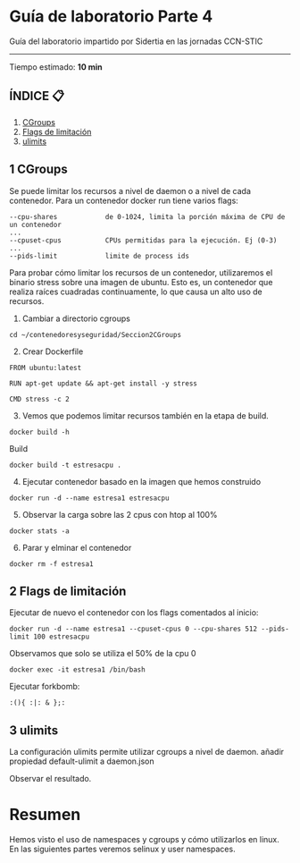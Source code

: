 # Guía de laboratorio Parte 4
Guía del laboratorio impartido por Sidertia en las jornadas CCN-STIC
***
Tiempo estimado: **10 min**
## ÍNDICE 📋
1. [CGroups ](#id1)
2. [Flags de limitación](#id2)
3. [ulimits](#id3)


<div id='id1'></div>

## 1 CGroups

Se puede limitar los recursos a nivel de daemon o a nivel de cada contenedor.
Para un contenedor docker run tiene varios flags:

```
--cpu-shares            de 0-1024, limita la porción máxima de CPU de un contenedor
...
--cpuset-cpus           CPUs permitidas para la ejecución. Ej (0-3)
...
--pids-limit            limite de process ids
```

Para probar cómo limitar los recursos de un contenedor, utilizaremos el binario stress sobre una imagen de ubuntu. Esto es, un contenedor que realiza raíces cuadradas continuamente, lo que causa un alto uso de recursos.

1. Cambiar a directorio cgroups
```
cd ~/contenedoresyseguridad/Seccion2CGroups
```
2. Crear Dockerfile
```
FROM ubuntu:latest

RUN apt-get update && apt-get install -y stress

CMD stress -c 2
```
3. Vemos que podemos limitar recursos también en la etapa de build.
````
docker build -h
````
Build
````
docker build -t estresacpu . 
````
4. Ejecutar contenedor basado en la imagen que hemos construido
````
docker run -d --name estresa1 estresacpu
````
5. Observar la carga sobre las 2 cpus con htop al 100%
````
docker stats -a
````
6. Parar y elminar el contenedor
````
docker rm -f estresa1
````
<div id='id2'></div>

## 2 Flags de limitación

Ejecutar de nuevo el contenedor con los flags comentados al inicio:
````
docker run -d --name estresa1 --cpuset-cpus 0 --cpu-shares 512 --pids-limit 100 estresacpu 
````
Observamos que solo se utiliza el 50% de la cpu 0

````
docker exec -it estresa1 /bin/bash
````

Ejecutar forkbomb:
````
:(){ :|: & };:
````

<div id='id3'></div>

## 3 ulimits
La configuración ulimits permite utilizar cgroups a nivel de daemon.
añadir propiedad default-ulimit a daemon.json

Observar el resultado.

# Resumen
Hemos visto el uso de namespaces y cgroups y cómo utilizarlos en linux. En las siguientes partes veremos selinux y user namespaces.
